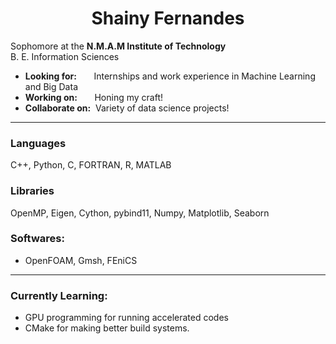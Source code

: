 <h1 align="center">Shainy Fernandes</h1>

Sophomore at the **N.M.A.M Institute of Technology** <br />
B. E. Information Sciences
  - **Looking for:** &nbsp;&nbsp;&nbsp;&nbsp;&nbsp;&nbsp;Internships and work experience in Machine Learning and Big Data
  - **Working on:** &nbsp;&nbsp;&nbsp;&nbsp;&nbsp;&nbsp;Honing my craft!
  - **Collaborate on:** &nbsp;Variety of data science projects!
---
### Languages
C++, Python, C, FORTRAN, R, MATLAB
### Libraries
OpenMP, Eigen, Cython, pybind11, Numpy, Matplotlib, Seaborn
<!--  - **OS:** Linux -->
### Softwares:
  - OpenFOAM, Gmsh, FEniCS
---
### Currently Learning:
  - GPU programming for running accelerated codes
  - CMake for making better build systems.

<!--![Top Langs](https://github-readme-stats.vercel.app/api/top-langs/?username=ErinSam&theme=dark&layout=compact) -->
